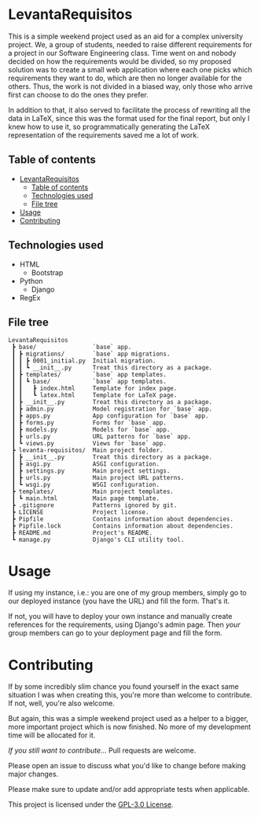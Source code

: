 # LevantaRequisitos

This is a simple weekend project used as an aid for a complex university project. We, a group of students, needed to raise different requirements for a project in our Software Engineering class. Time went on and nobody decided on how the requirements would be divided, so my proposed solution was to create a small web application where each one picks which requirements they want to do, which are then no longer available for the others. Thus, the work is not divided in a biased way, only those who arrive first can choose to do the ones they prefer.

In addition to that, it also served to facilitate the process of rewriting all the data in LaTeX, since this was the format used for the final report, but only I knew how to use it, so programmatically generating the LaTeX representation of the requirements saved me a lot of work.

## Table of contents

- [LevantaRequisitos](#levantarequisitos)
  - [Table of contents](#table-of-contents)
  - [Technologies used](#technologies-used)
  - [File tree](#file-tree)
- [Usage](#usage)
- [Contributing](#contributing)

## Technologies used

- HTML
  - Bootstrap
- Python
  - Django
- RegEx

## File tree

```
LevantaRequisitos
 ┣ base/                `base` app.
 ┃ ┣ migrations/        `base` app migrations.
 ┃ ┃ ┣ 0001_initial.py  Initial migration.
 ┃ ┃ ┗ __init__.py      Treat this directory as a package.
 ┃ ┣ templates/         `base` app templates.
 ┃ ┃ ┗ base/            `base` app templates.
 ┃ ┃   ┣ index.html     Template for index page.
 ┃ ┃   ┗ latex.html     Template for LaTeX page.
 ┃ ┣ __init__.py        Treat this directory as a package.
 ┃ ┣ admin.py           Model registration for `base` app.
 ┃ ┣ apps.py            App configuration for `base` app.
 ┃ ┣ forms.py           Forms for `base` app.
 ┃ ┣ models.py          Models for `base` app.
 ┃ ┣ urls.py            URL patterns for `base` app.
 ┃ ┗ views.py           Views for `base` app.
 ┣ levanta-requisitos/  Main project folder.
 ┃ ┣ __init__.py        Treat this directory as a package.
 ┃ ┣ asgi.py            ASGI configuration.
 ┃ ┣ settings.py        Main project settings.
 ┃ ┣ urls.py            Main project URL patterns.
 ┃ ┗ wsgi.py            WSGI configuration.
 ┣ templates/           Main project templates.
 ┃ ┗ main.html          Main page template.
 ┣ .gitignore           Patterns ignored by git.
 ┣ LICENSE              Project license.
 ┣ Pipfile              Contains information about dependencies.
 ┣ Pipfile.lock         Contains information about dependencies.
 ┣ README.md            Project's README.
 ┗ manage.py            Django's CLI utility tool.
```

# Usage

If using my instance, i.e.: you are one of my group members, simply go to our deployed instance (you have the URL) and fill the form. That's it.

If not, you will have to deploy your own instance and manually create references for the requirements, using Django's admin page. Then _your_ group members can go to your deployment page and fill the form.

# Contributing

If by some incredibly slim chance you found yourself in the exact same situation I was when creating this, you're more than welcome to contribute. If not, well, you're also welcome.

But again, this was a simple weekend project used as a helper to a bigger, more important project which is now finished. No more of my development time will be allocated for it.

_If you still want to contribute..._ Pull requests are welcome.

Please open an issue to discuss what you'd like to change before making major changes.

Please make sure to update and/or add appropriate tests when applicable.

This project is licensed under the [GPL-3.0 License](./LICENSE).
